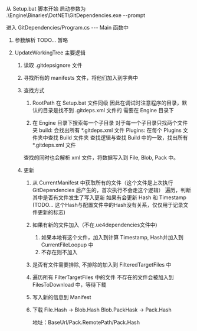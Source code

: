 从 Setup.bat 脚本开始
启动参数为
.\Engine\Binaries\DotNET\GitDependencies.exe --prompt

进入 GitDependencies/Program.cs --- Main 函数中
1. 参数解析
	TODO... 暂略

2. UpdateWorkingTree 
	主要逻辑
	1. 读取 .gitdepsignore 文件
	2. 寻找所有的 manifests 文件，将他们加入到字典中
	3. 查找方式
		1. RootPath 在 Setup.bat 文件同级
		因此在调试时注意程序的目录，默认的目录是找不到 .gitdeps.xml 文件的
		需要在 Engine 目录下

		2. 在 Engine 目录下搜索每一个子目录
		对于每一个子目录只找两个文件夹
		build:	会找出所有 *.gitdeps.xml 文件
		Plugins:  在每个 Plugins 文件夹中查找 Build 文件夹
			  查找逻辑与查找 Build 中的一致，找出所有 *.gitdeps.xml 文件

		查找的同时也会解析 xml 文件，将数据写入到 File, Blob, Pack 中。

	4. 更新
		1. 从 CurrentManifest 中获取所有的文件（这个文件是上次执行 GitDependencies 后产生的，首次执行不会走这个逻辑）
			遍历，判断其中是否有文件发生了写入更新
			如果有会更新 Hash 和 Timestamp (TODO... 这个Hash与配置文件中的Hash没有关系，仅仅用于记录文件更新的标志)
		2. 如果有新的文件加入（不在.ue4dependencies文件中)
			1. 如果本地有这个文件，加入到计算 Timestamp, Hash并加入到 CurrentFileLoopup 中
			2. 不存在则不加入
		3. 是否有文件需要排除, 不排除的加入到 FilteredTargetFiles 中
		4. 遍历所有 FilterTargetFiles 中的文件
			不存在的文件会被加入到 FilesToDownload 中，等待下载
		5. 写入新的信息到 Manifest
		6. 下载
			File.Hash -> Blob.Hash
			Blob.PackHask -> Pack.Hash

			地址：BaseUrl/Pack.RemotePath/Pack.Hash
			


